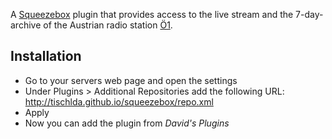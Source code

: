 A [Squeezebox](http://www.mysqueezebox.com/) plugin that provides access to the live stream and the 7-day-archive of the Austrian radio station [Ö1](http://oe1.orf.at/).

## Installation

- Go to your servers web page and open the settings
- Under Plugins > Additional Repositories add the following URL: http://tischlda.github.io/squeezebox/repo.xml
- Apply
- Now you can add the plugin from _David's Plugins_
